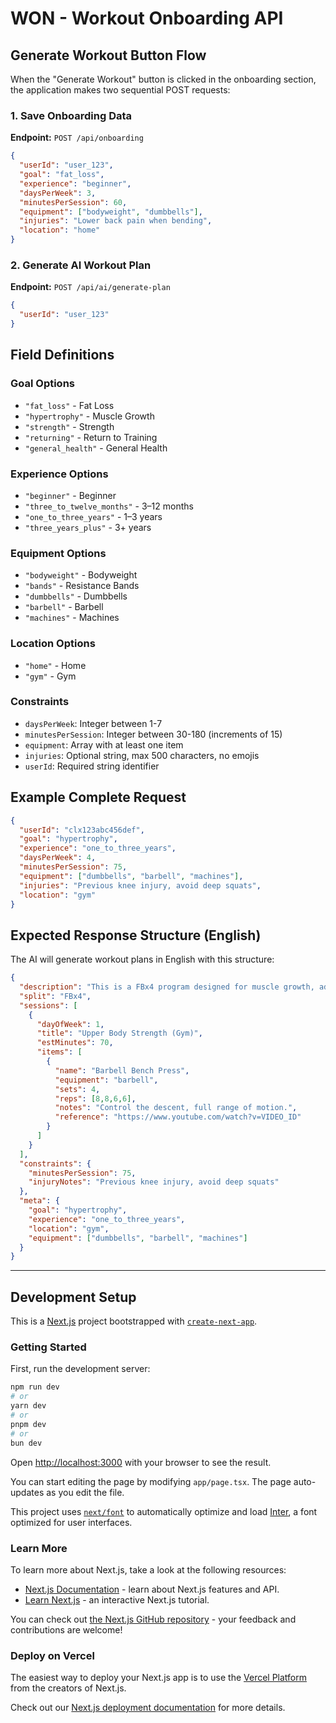 # WON - Workout Onboarding API

## Generate Workout Button Flow

When the "Generate Workout" button is clicked in the onboarding section, the application makes two sequential POST requests:

### 1. Save Onboarding Data
**Endpoint:** `POST /api/onboarding`

```json
{
  "userId": "user_123",
  "goal": "fat_loss",
  "experience": "beginner",
  "daysPerWeek": 3,
  "minutesPerSession": 60,
  "equipment": ["bodyweight", "dumbbells"],
  "injuries": "Lower back pain when bending",
  "location": "home"
}
```

### 2. Generate AI Workout Plan
**Endpoint:** `POST /api/ai/generate-plan`

```json
{
  "userId": "user_123"
}
```

## Field Definitions

### Goal Options
- `"fat_loss"` - Fat Loss
- `"hypertrophy"` - Muscle Growth
- `"strength"` - Strength
- `"returning"` - Return to Training
- `"general_health"` - General Health

### Experience Options
- `"beginner"` - Beginner
- `"three_to_twelve_months"` - 3–12 months
- `"one_to_three_years"` - 1–3 years
- `"three_years_plus"` - 3+ years

### Equipment Options
- `"bodyweight"` - Bodyweight
- `"bands"` - Resistance Bands
- `"dumbbells"` - Dumbbells
- `"barbell"` - Barbell
- `"machines"` - Machines

### Location Options
- `"home"` - Home
- `"gym"` - Gym

### Constraints
- `daysPerWeek`: Integer between 1-7
- `minutesPerSession`: Integer between 30-180 (increments of 15)
- `equipment`: Array with at least one item
- `injuries`: Optional string, max 500 characters, no emojis
- `userId`: Required string identifier

## Example Complete Request

```json
{
  "userId": "clx123abc456def",
  "goal": "hypertrophy",
  "experience": "one_to_three_years",
  "daysPerWeek": 4,
  "minutesPerSession": 75,
  "equipment": ["dumbbells", "barbell", "machines"],
  "injuries": "Previous knee injury, avoid deep squats",
  "location": "gym"
}
```

## Expected Response Structure (English)

The AI will generate workout plans in English with this structure:

```json
{
  "description": "This is a FBx4 program designed for muscle growth, adapted for gym training with dumbbells, barbell, machines. Each session includes compound movements and progressive overload within 75 minutes per session.",
  "split": "FBx4",
  "sessions": [
    {
      "dayOfWeek": 1,
      "title": "Upper Body Strength (Gym)",
      "estMinutes": 70,
      "items": [
        {
          "name": "Barbell Bench Press",
          "equipment": "barbell",
          "sets": 4,
          "reps": [8,8,6,6],
          "notes": "Control the descent, full range of motion.",
          "reference": "https://www.youtube.com/watch?v=VIDEO_ID"
        }
      ]
    }
  ],
  "constraints": {
    "minutesPerSession": 75,
    "injuryNotes": "Previous knee injury, avoid deep squats"
  },
  "meta": {
    "goal": "hypertrophy",
    "experience": "one_to_three_years",
    "location": "gym",
    "equipment": ["dumbbells", "barbell", "machines"]
  }
}
```

---

## Development Setup

This is a [Next.js](https://nextjs.org) project bootstrapped with [`create-next-app`](https://nextjs.org/docs/app/api-reference/cli/create-next-app).

### Getting Started

First, run the development server:

```bash
npm run dev
# or
yarn dev
# or
pnpm dev
# or
bun dev
```

Open [http://localhost:3000](http://localhost:3000) with your browser to see the result.

You can start editing the page by modifying `app/page.tsx`. The page auto-updates as you edit the file.

This project uses [`next/font`](https://nextjs.org/docs/app/building-your-application/optimizing/fonts) to automatically optimize and load [Inter](https://fonts.google.com/specimen/Inter), a font optimized for user interfaces.

### Learn More

To learn more about Next.js, take a look at the following resources:

- [Next.js Documentation](https://nextjs.org/docs) - learn about Next.js features and API.
- [Learn Next.js](https://nextjs.org/learn) - an interactive Next.js tutorial.

You can check out [the Next.js GitHub repository](https://github.com/vercel/next.js) - your feedback and contributions are welcome!

### Deploy on Vercel

The easiest way to deploy your Next.js app is to use the [Vercel Platform](https://vercel.com/new?utm_medium=default-template&filter=next.js&utm_source=create-next-app&utm_campaign=create-next-app-readme) from the creators of Next.js.

Check out our [Next.js deployment documentation](https://nextjs.org/docs/app/building-your-application/deploying) for more details.
